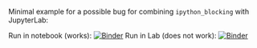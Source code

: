 Minimal example for a possible bug for combining `ipython_blocking` with JupyterLab:

Run in notebook (works): [![Binder](https://mybinder.org/badge_logo.svg)](https://mybinder.org/v2/gh/dokempf/ipython-blocking-mwe/main?filepath=mwe.ipynb)
Run in Lab (does not work): [![Binder](https://mybinder.org/badge_logo.svg)](https://mybinder.org/v2/gh/dokempf/ipython-blocking-mwe/main?filepath=..%2Flab%2Ftree%2Fmwe.ipynb)
